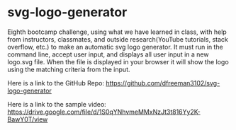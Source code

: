 # svg-logo-generator
Eighth bootcamp challenge, using what we have learned in class, 
with help from instructors, classmates, and outside research(YouTube tutorials, stack overflow, etc.) 
to make an automatic svg logo generator. It must run in the command line, accept user input, and displays all
user input in a new logo.svg file. When the file is displayed in your browser it will show the logo using the 
matching criteria from the input. 

Here is a link to the GitHub Repo: https://github.com/dfreeman3102/svg-logo-generator

Here is a link to the sample video: https://drive.google.com/file/d/1S0qYNhvmeMMxNzJt3t816Yy2K-BawY0T/view
